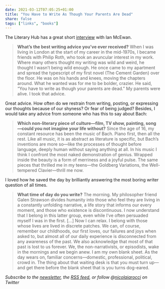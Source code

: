 ```yaml
---
date: 2021-03-12T07:05:25+01:00
title: "You Have to Write As Though Your Parents Are Dead"
share: false
tags: ["links", "books"]
---
```

The Literary Hub has a great short [interview][1] with Ian McEwan.

> **What’s the best writing advice you’ve ever received?**
> When I was living in London at the start of my career in the mid-1970s,
> I became friends with Philip Roth, who took an avuncular interest in my work.
> Where many others thought my writing was wild and weird, he thought I wasn’t
> being wild enough. He once came to my apartment and spread the typescript of
> my first novel (The Cement Garden) over the floor. He was on his hands and
> knees, moving the chapters around. What he wanted was for me to be bolder,
> crazier. He said, “You have to write as though your parents are dead.” My
> parents were alive. I took that advice. 

Great advice. How often do we restrain from writing, posting, or expressing our
thoughts because of our shyness? Or fear of being judged? Besides, I would take
any advice from someone who has this to say about Bach:

> **Which non-literary piece of culture—film, TV show, painting, song—could you
> not imagine your life without?** Since the age of 16, my constant resource has
> been the music of Bach. Piano first, then all the rest. Like all music, it is
> as abstract as literature is specific, but Bach’s inventions are more so—like
> the processes of thought before language, deeply human without saying
> anything at all. In his music I think I confront the most naked demonstration
> of genius. Wrapped inside the beauty is a form of merriness and a joyful
> pulse. The same pieces that thrilled me in my teens—the Goldberg Variations,
> the Well-tempered Clavier—thrill me now.

I loved how he saved the day by brilliantly answering the most boring writer
question of all times.

> **What time of day do you write?** The morning. My philosopher friend Galen
> Strawson divides humanity into those who feel they are living in a constantly
> unfolding narrative, a life story that informs our every moment, and those
> who existence is discontinuous. I now understand that I belong in this latter
> group, even while I’ve often persuaded myself I was in the first. [...] Now
> I can relax. I belong with those whose lives are lived in discrete patches.
> We can, of course, remember our childhoods, our first loves, our failures and
> joys when asked to, but almost all of our daily experience is disconnected
> from any awareness of the past. We also acknowledge that most of that past is
> lost to us forever. We, the non-narrativists, or episodists, wake in the
> mornings and we begin anew. I am my own blank sheet. As the day wears on,
> familiar concerns—domestic, professional, political, crowd in. The thing
> about that waiting desk is that you must turn up—and get there before the
> blank sheet that is you turns dog-eared.

*Subscribe to the [newsletter][nl], the [RSS feed][rss], or follow @[nicolaiarocci][tw] on Twitter*

 [1]: https://lithub.com/ian-mcewan-on-bach-philip-roth-and-living-an-episodic-life/
 [rss]: https://nicolaiarocci.com/index.xml
 [tw]: http://twitter.com/nicolaiarocci
 [nl]: https://nicolaiarocci.substack.com
